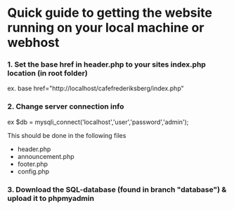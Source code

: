 # Quick guide to getting the website running on your local machine or webhost



### 1. Set the base href in header.php to your sites index.php location (in root folder)
ex. base href="http://localhost/cafefrederiksberg/index.php"



### 2. Change server connection info
ex $db = mysqli_connect('localhost','user','password','admin');

This should be done in the following files
- header.php
- announcement.php
- footer.php
- config.php


### 3. Download the SQL-database (found in branch "database") & upload it to phpmyadmin
